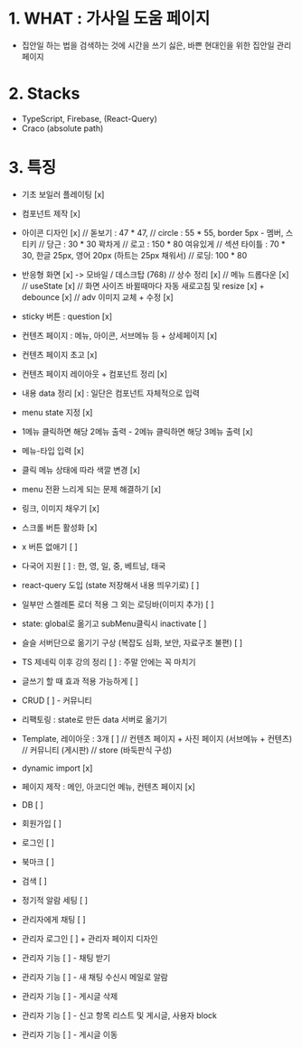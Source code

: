 # 1. WHAT : 가사일 도움 페이지
- 집안일 하는 법을 검색하는 것에 시간을 쓰기 싫은, 바쁜 현대인을 위한 집안일 관리 페이지

# 2. Stacks
- TypeScript, Firebase, (React-Query)
- Craco (absolute path)

# 3. 특징
- 기초 보일러 플레이팅 [x]
- 컴포넌트 제작 [x]
- 아이콘 디자인 [x]
// 돋보기 : 47 * 47, 
// circle : 55 * 55, border 5px - 멤버, 스티키
// 당근 : 30 * 30 꽉차게
// 로고 : 150 * 80 여유있게
// 섹션 타이틀 : 70 * 30, 한글 25px, 영어 20px (하트는 25px 채워서)
// 로딩: 100 * 80

- 반응형 화면 [x] -> 모바일 / 데스크탑 (768)
// 상수 정리 [x]
// 메뉴 드롭다운 [x]
// useState [x]
// 화면 사이즈 바뀔때마다 자동 새로고침 및 resize [x] + debounce [x]
// adv 이미지 교체 + 수정 [x]

- sticky 버튼 : question [x]
- 컨텐츠 페이지 : 메뉴, 아이콘, 서브메뉴 등 + 상세페이지 [x]
- 컨텐츠 페이지 초고 [x]
- 컨텐츠 페이지 레이아웃 + 컴포넌트 정리 [x]
- 내용 data 정리 [x] : 일단은 컴포넌트 자체적으로 입력
- menu state 지정 [x]
- 1메뉴 클릭하면 해당 2메뉴 출력 - 2메뉴 클릭하면 해당 3메뉴 출력 [x]
- 메뉴-타입 입력 [x]
- 클릭 메뉴 상태에 따라 색깔 변경 [x]
- menu 전환 느리게 되는 문제 해결하기 [x]

- 링크, 이미지 채우기 [x]
- 스크롤 버튼 활성화 [x]



- x 버튼 없애기 [ ]

- 다국어 지원 [ ] : 한, 영, 일, 중, 베트남, 태국

- react-query 도입 (state 저장해서 내용 띄우기로) [ ]
- 일부만 스켈레톤 로더 적용 그 외는 로딩바(이미지 추가) [ ]

- state: global로 옮기고 subMenu클릭시 inactivate [ ]
- 슬슬 서버단으로 옮기기 구상 (복잡도 심화, 보안, 자료구조 불편) [ ] 

- TS 제네릭 이후 강의 정리 [ ] : 주말 안에는 꼭 마치기


- 글쓰기 할 때 효과 적용 가능하게 [ ]
- CRUD [ ] - 커뮤니티

- 리팩토링 : state로 만든 data 서버로 옮기기

- Template, 레이아웃 : 3개 [ ]
// 컨텐츠 페이지 + 사진 페이지 (서브메뉴 + 컨텐츠)
// 커뮤니티 (게시판)
// store (바둑판식 구성)

- dynamic import [x]
- 페이지 제작 : 메인, 아코디언 메뉴, 컨텐츠 페이지 [x]

- DB [ ]
- 회원가입 [ ]
- 로그인 [ ]
- 북마크 [ ]
- 검색 [ ]
- 정기적 알람 세팅 [ ]
- 관리자에게 채팅 [ ]

- 관리자 로그인 [ ] + 관리자 페이지 디자인 
- 관리자 기능 [ ] - 채팅 받기
- 관리자 기능 [ ] - 새 채팅 수신시 메일로 알람
- 관리자 기능 [ ] - 게시글 삭제
- 관리자 기능 [ ] - 신고 항목 리스트 및 게시글, 사용자 block
- 관리자 기능 [ ] - 게시글 이동

